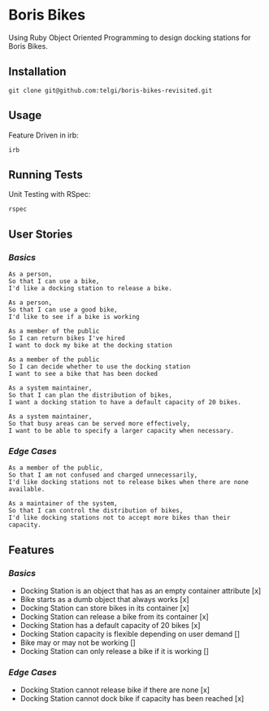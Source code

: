 # Boris Bikes

Using Ruby Object Oriented Programming to design docking stations for Boris Bikes.

## Installation

`git clone git@github.com:telgi/boris-bikes-revisited.git`

## Usage

Feature Driven in irb:

`irb`

## Running Tests

Unit Testing with RSpec:

`rspec`

## User Stories

### *Basics*

```
As a person,
So that I can use a bike,
I'd like a docking station to release a bike.

As a person,
So that I can use a good bike,
I'd like to see if a bike is working

As a member of the public
So I can return bikes I've hired
I want to dock my bike at the docking station

As a member of the public
So I can decide whether to use the docking station
I want to see a bike that has been docked

As a system maintainer,
So that I can plan the distribution of bikes,
I want a docking station to have a default capacity of 20 bikes.

As a system maintainer,
So that busy areas can be served more effectively,
I want to be able to specify a larger capacity when necessary.
```

### *Edge Cases*

```
As a member of the public,
So that I am not confused and charged unnecessarily,
I'd like docking stations not to release bikes when there are none available.

As a maintainer of the system,
So that I can control the distribution of bikes,
I'd like docking stations not to accept more bikes than their capacity.
```

## Features

### *Basics*

* Docking Station is an object that has as an empty container attribute [x]
* Bike starts as a dumb object that always works [x]
* Docking Station can store bikes in its container [x]
* Docking Station can release a bike from its container [x]
* Docking Station has a default capacity of 20 bikes [x]
* Docking Station capacity is flexible depending on user demand []
* Bike may or may not be working []
* Docking Station can only release a bike if it is working []

### *Edge Cases*

* Docking Station cannot release bike if there are none [x]
* Docking Station cannot dock bike if capacity has been reached [x]
